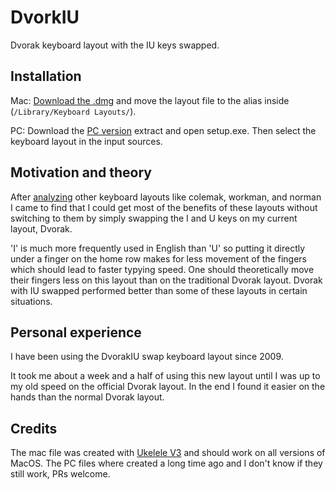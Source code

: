 # DvorkIU
Dvorak keyboard layout with the IU keys swapped. 

## Installation
Mac:
[Download the .dmg](https://github.com/waynehoover/DvorakIU/raw/master/DvorakIU.dmg) and move the layout file to the alias inside (`/Library/Keyboard Layouts/`).

PC:
Download the [PC version](https://github.com/waynehoover/DvorakIU/raw/master/Dvorak-IU-switch-pc.zip) extract and open setup.exe. Then select the keyboard layout in the input sources.

## Motivation and theory
After [analyzing](http://patorjk.com/keyboard-layout-analyzer/) other keyboard layouts like colemak, workman, and norman I came to find that I could get most of the benefits of these layouts without switching to them by simply swapping the I and U keys on my current layout, Dvorak. 

'I' is much more frequently used in English than 'U' so putting it directly under a finger on the home row makes for less movement of the fingers which should lead to faster typying speed. One should theoretically move their fingers less on this layout than on the traditional Dvorak layout. Dvorak with IU swapped performed better than some of these layouts in certain situations.

## Personal experience
I have been using the DvorakIU swap keyboard layout since 2009.

It took me about a week and a half of using this new layout until I was up to my old speed on the official Dvorak layout. In the end I found it easier on the hands than the normal Dvorak layout.

## Credits
The mac file was created with [Ukelele V3](https://ukelele.en.softonic.com) and should work on all versions of MacOS. The PC files where created a long time ago and I don't know if they still work, PRs welcome.
